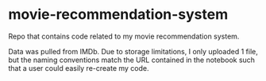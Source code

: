 # movie-recommendation-system
Repo that contains code related to my movie recommendation system.

Data was pulled from IMDb. Due to storage limitations, I only uploaded 1 file, but the naming conventions match the URL contained in the notebook such that a user could easily re-create my code.
